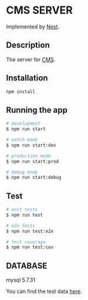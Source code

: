 # CMS SERVER

Implemented by [Nest](https://github.com/nestjs/nest).

## Description

The server for [CMS](https://github.com/chtocode/CMS).

## Installation

```bash
npm install
```

## Running the app

```bash
# development
$ npm run start

# watch mode
$ npm run start:dev

# production mode
$ npm run start:prod

# debug mode
$ npm run start:debug
```

## Test

```bash
# unit tests
$ npm run test

# e2e tests
$ npm run test:e2e

# test coverage
$ npm run test:cov
```

## DATABASE

mysql 5.7.31

You can find the test data [here](./data/cms_test.sql).
